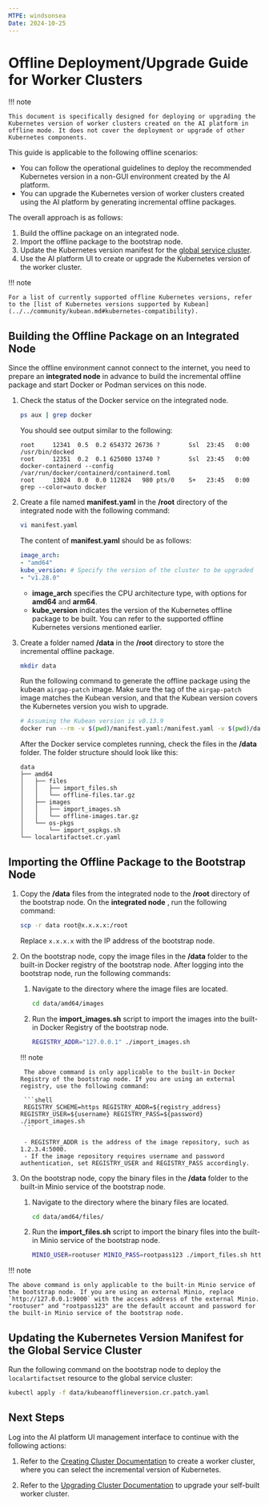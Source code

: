 ```yaml
---
MTPE: windsonsea
Date: 2024-10-25
---
```


# Offline Deployment/Upgrade Guide for Worker Clusters

!!! note

    This document is specifically designed for deploying or upgrading the Kubernetes version of worker clusters created on the AI platform in offline mode. It does not cover the deployment or upgrade of other Kubernetes components.

This guide is applicable to the following offline scenarios:

- You can follow the operational guidelines to deploy the recommended Kubernetes version in a non-GUI environment created by the AI platform.
- You can upgrade the Kubernetes version of worker clusters created using the AI platform by generating incremental offline packages.

The overall approach is as follows:

1. Build the offline package on an integrated node.
2. Import the offline package to the bootstrap node.
3. Update the Kubernetes version manifest for the [global service cluster](../clusters/cluster-role.md#global-service-cluster).
4. Use the AI platform UI to create or upgrade the Kubernetes version of the worker cluster.

!!! note

    For a list of currently supported offline Kubernetes versions, refer to the [list of Kubernetes versions supported by Kubean](../../community/kubean.md#kubernetes-compatibility).

## Building the Offline Package on an Integrated Node

Since the offline environment cannot connect to the internet, you need to prepare an **integrated node** in advance to build the incremental offline package and start Docker or Podman services on this node.

1. Check the status of the Docker service on the integrated node.

    ```bash
    ps aux | grep docker
    ```

    You should see output similar to the following:

    ```console
    root     12341  0.5  0.2 654372 26736 ?        Ssl  23:45   0:00 /usr/bin/docked
    root     12351  0.2  0.1 625080 13740 ?        Ssl  23:45   0:00 docker-containerd --config /var/run/docker/containerd/containerd.toml
    root     13024  0.0  0.0 112824   980 pts/0    S+   23:45   0:00 grep --color=auto docker
    ```

2. Create a file named __manifest.yaml__ in the __/root__ directory of the integrated node with the following command:

    ```bash
    vi manifest.yaml
    ```

    The content of __manifest.yaml__ should be as follows:

    ```yaml title="manifest.yaml"
    image_arch:
    - "amd64"
    kube_version: # Specify the version of the cluster to be upgraded
    - "v1.28.0"
    ```

    - __image_arch__ specifies the CPU architecture type, with options for __amd64__ and __arm64__.
    - __kube_version__ indicates the version of the Kubernetes offline package to be built. You can refer to the supported offline Kubernetes versions mentioned earlier.

3. Create a folder named __/data__ in the __/root__ directory to store the incremental offline package.

    ```bash
    mkdir data
    ```

    Run the following command to generate the offline package using the kubean `airgap-patch` image. Make sure the tag of the `airgap-patch` image matches the Kubean version, and that the Kubean version covers the Kubernetes version you wish to upgrade.

    ```bash
    # Assuming the Kubean version is v0.13.9
    docker run --rm -v $(pwd)/manifest.yaml:/manifest.yaml -v $(pwd)/data:/data ghcr.m.daocloud.io/kubean-io/airgap-patch:v0.13.9
    ```

    After the Docker service completes running, check the files in the __/data__ folder. The folder structure should look like this:

    ```console
    data
    ├── amd64
    │   ├── files
    │   │   ├── import_files.sh
    │   │   └── offline-files.tar.gz
    │   ├── images
    │   │   ├── import_images.sh
    │   │   └── offline-images.tar.gz
    │   └── os-pkgs
    │       └── import_ospkgs.sh
    └── localartifactset.cr.yaml
    ```

## Importing the Offline Package to the Bootstrap Node

1. Copy the __/data__ files from the integrated node to the __/root__ directory of the bootstrap node. On the **integrated node** , run the following command:

    ```bash
    scp -r data root@x.x.x.x:/root
    ```

    Replace `x.x.x.x` with the IP address of the bootstrap node.

2. On the bootstrap node, copy the image files in the __/data__ folder to the built-in Docker registry of the bootstrap node. After logging into the bootstrap node, run the following commands:

    1. Navigate to the directory where the image files are located.
    
        ```bash
        cd data/amd64/images
        ```

    2. Run the __import_images.sh__ script to import the images into the built-in Docker Registry of the bootstrap node.
   
        ```bash
        REGISTRY_ADDR="127.0.0.1" ./import_images.sh
        ```

    !!! note

        The above command is only applicable to the built-in Docker Registry of the bootstrap node. If you are using an external registry, use the following command:
        
        ```shell
        REGISTRY_SCHEME=https REGISTRY_ADDR=${registry_address} REGISTRY_USER=${username} REGISTRY_PASS=${password} ./import_images.sh
        ```

        - REGISTRY_ADDR is the address of the image repository, such as 1.2.3.4:5000.
        - If the image repository requires username and password authentication, set REGISTRY_USER and REGISTRY_PASS accordingly.

3. On the bootstrap node, copy the binary files in the __/data__ folder to the built-in Minio service of the bootstrap node.

    1. Navigate to the directory where the binary files are located.
    
        ```bash
        cd data/amd64/files/
        ```

    2. Run the __import_files.sh__ script to import the binary files into the built-in Minio service of the bootstrap node.
    
        ```bash
        MINIO_USER=rootuser MINIO_PASS=rootpass123 ./import_files.sh http://127.0.0.1:9000
        ```

!!! note

    The above command is only applicable to the built-in Minio service of the bootstrap node. If you are using an external Minio, replace `http://127.0.0.1:9000` with the access address of the external Minio. "rootuser" and "rootpass123" are the default account and password for the built-in Minio service of the bootstrap node.

## Updating the Kubernetes Version Manifest for the Global Service Cluster

Run the following command on the bootstrap node to deploy the `localartifactset` resource to the global service cluster:

```bash
kubectl apply -f data/kubeanofflineversion.cr.patch.yaml
```

## Next Steps

Log into the AI platform UI management interface to continue with the following actions:

1. Refer to the [Creating Cluster Documentation](../clusters/create-cluster.md) to create a worker cluster, where you can select the incremental version of Kubernetes.

2. Refer to the [Upgrading Cluster Documentation](../clusters/upgrade-cluster.md) to upgrade your self-built worker cluster.
